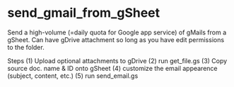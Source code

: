 # send_gmail_from_gSheet
Send a high-volume (=daily quota for Google app service) of gMails from a gSheet. Can have gDrive attachment so long as you have edit permissions to the folder.

Steps
(1) Upload optional attachments to gDrive
(2) run get_file.gs
(3) Copy source doc. name & ID onto gSheet
(4) customize the email appearence (subject, content, etc.)
(5) run send_email.gs
